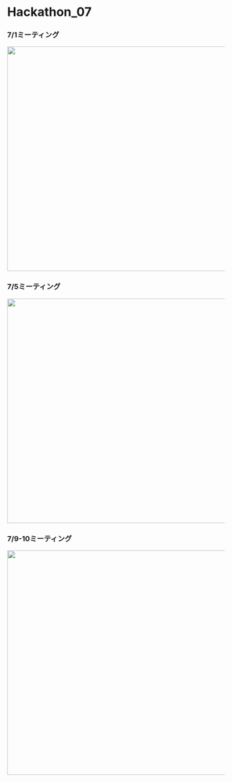 # Hackathon_07
### 7/1ミーティング

<img src="https://i.imgur.com/gsnRcur.jpg" width="700" height="520">


### 7/5ミーティング

<img src="https://i.imgur.com/b5p4uvx.jpg" width="700" height="520">


### 7/9-10ミーティング

<img src="https://i.imgur.com/3GuuSVu.jpg" width="700" height="520">

